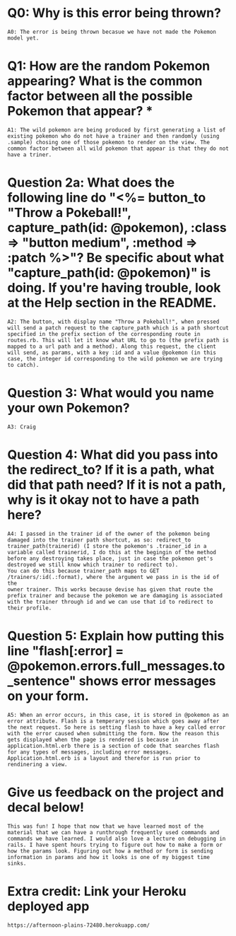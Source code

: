 # Q0: Why is this error being thrown?

	A0: The error is being thrown becasue we have not made the Pokemon model yet.

# Q1: How are the random Pokemon appearing? What is the common factor between all the possible Pokemon that appear? *

	A1: The wild pokemon are being produced by first generating a list of existing pokemon who do not have a trainer and then randomly (using .sample) chosing one of those pokemon to render on the view. The common factor between all wild pokemon that appear is that they do not have a triner.

# Question 2a: What does the following line do "<%= button_to "Throw a Pokeball!", capture_path(id: @pokemon), :class => "button medium", :method => :patch %>"? Be specific about what "capture_path(id: @pokemon)" is doing. If you're having trouble, look at the Help section in the README.

	A2: The button, with display name "Throw a Pokeball!", when pressed will send a patch request to the capture_path which is a path shortcut specified in the prefix section of the corresponding route in routes.rb. This will let it know what URL to go to (the prefix path is mapped to a url path and a method). Along this request, the client will send, as params, with a key :id and a value @pokemon (in this case, the integer id corresponding to the wild pokemon we are trying to catch).
# Question 3: What would you name your own Pokemon?

	A3: Craig

# Question 4: What did you pass into the redirect_to? If it is a path, what did that path need? If it is not a path, why is it okay not to have a path here?

	A4: I passed in the trainer id of the owner of the pokemon being damaged into the trainer path shortcut, as so: redirect_to trainer_path(trainerid) (I store the pokemon's .trainer_id in a variable called trainerid, I do this at the begingin of the method before any destroying takes place, just in case the pokemon get's destroyed we still know which trainer to redirect to). 
	You can do this because trainer_path maps to GET /trainers/:id(.:format), where the argument we pass in is the id of the
	owner trainer. This works because devise has given that route the prefix trainer and because the pokemon we are damaging is associated with the trainer through id and we can use that id to redirect to their profile.

# Question 5: Explain how putting this line "flash[:error] = @pokemon.errors.full_messages.to_sentence" shows error messages on your form.

	A5: When an error occurs, in this case, it is stored in @pokemon as an error attribute. Flash is a temperary session which goes away after the next request. So here is setting flash to have a key called error with the error caused when submitting the form. Now the reason this gets displayed when the page is rendered is because in application.html.erb there is a section of code that searches flash for any types of messages, including error messages. Application.html.erb is a layout and therefor is run prior to rendinering a view. 

# Give us feedback on the project and decal below!

	This was fun! I hope that now that we have learned most of the material that we can have a runthrough frequently used commands and commands we have learned. I would also love a lecture on debugging in rails. I have spent hours trying to figure out how to make a form or how the params look. Figuring out how a method or form is sending information in params and how it looks is one of my biggest time sinks.

# Extra credit: Link your Heroku deployed app

	https://afternoon-plains-72480.herokuapp.com/
